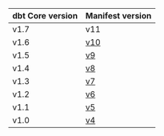 
| dbt Core version | Manifest version                                              |
|------------------|---------------------------------------------------------------|
| v1.7             | v11                                                           |
| v1.6             | [v10](https://schemas.getdbt.com/dbt/manifest/v10/index.html) |
| v1.5             | [v9](https://schemas.getdbt.com/dbt/manifest/v9/index.html)   |
| v1.4             | [v8](https://schemas.getdbt.com/dbt/manifest/v8/index.html)   |
| v1.3             | [v7](https://schemas.getdbt.com/dbt/manifest/v7/index.html)   |
| v1.2             | [v6](https://schemas.getdbt.com/dbt/manifest/v6/index.html)   |
| v1.1             | [v5](https://schemas.getdbt.com/dbt/manifest/v5/index.html)   |
| v1.0             | [v4](https://schemas.getdbt.com/dbt/manifest/v4/index.html)   |